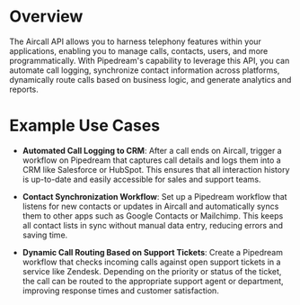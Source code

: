 # Overview

The Aircall API allows you to harness telephony features within your applications, enabling you to manage calls, contacts, users, and more programmatically. With Pipedream's capability to leverage this API, you can automate call logging, synchronize contact information across platforms, dynamically route calls based on business logic, and generate analytics and reports.

# Example Use Cases

- **Automated Call Logging to CRM**: After a call ends on Aircall, trigger a workflow on Pipedream that captures call details and logs them into a CRM like Salesforce or HubSpot. This ensures that all interaction history is up-to-date and easily accessible for sales and support teams.

- **Contact Synchronization Workflow**: Set up a Pipedream workflow that listens for new contacts or updates in Aircall and automatically syncs them to other apps such as Google Contacts or Mailchimp. This keeps all contact lists in sync without manual data entry, reducing errors and saving time.

- **Dynamic Call Routing Based on Support Tickets**: Create a Pipedream workflow that checks incoming calls against open support tickets in a service like Zendesk. Depending on the priority or status of the ticket, the call can be routed to the appropriate support agent or department, improving response times and customer satisfaction.
